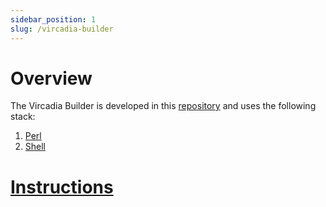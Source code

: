 ```yaml
---
sidebar_position: 1
slug: /vircadia-builder
---
```


# Overview

The Vircadia Builder is developed in this [repository](https://github.com/vircadia/vircadia-builder) and uses the following stack:

1. [Perl](https://www.perl.org/)
1. [Shell](https://en.wikipedia.org/wiki/Shell_script)

# [Instructions](https://github.com/vircadia/vircadia-builder#readme)
